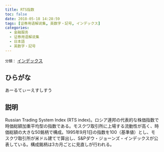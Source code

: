 ```yaml
---
title: RTS指数
toc: false
date: 2018-05-18 14:28:59
tags: [证券用语解说集, 英数字・記号, インデックス]
categories:
  - 金融服务
  - 证券用语解说集
  - 日本語
  - 英数字・記号
---
```


`分類：` [インデックス](/tags/インデックス/)

## ひらがな

あーるてぃーえすしすう

## 説明

Russian Trading System Index (RTS index)。ロシア連邦の代表的な株価指数で時価総額加重平均型の指数である。モスクワ取引所に上場する流動性が高く、時価総額の大きな50銘柄で構成。1995年9月1日の指数を100（基準値）とし、モスクワ取引所が米ドル建てで算出し、S&Pダウ・ジョーンズ・インデックスが公表している。構成銘柄は3カ月ごとに見直しが行われる。
